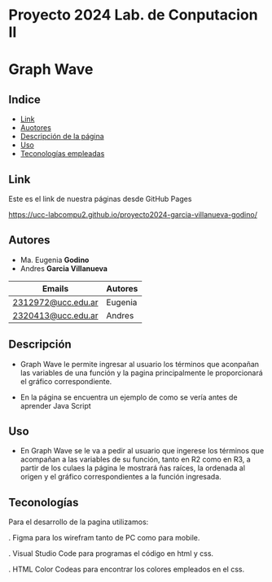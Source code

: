 # Proyecto 2024 Lab. de Conputacion II

# Graph Wave  

## Indice
- [Link](#Link)
- [Auotores](#Autores)
- [Descripción de la página](#Descripción)
- [Uso ](#Uso)
- [Teconologías empleadas](#Tecnologías)

## Link 

Este es el link de nuestra páginas desde GitHub Pages

https://ucc-labcompu2.github.io/proyecto2024-garcia-villanueva-godino/


## Autores
* Ma. Eugenia  **Godino**
* Andres **Garcia Villanueva**

| Emails | Autores |
|--------|---------|
| 2312972@ucc.edu.ar | Eugenia |
| 2320413@ucc.edu.ar | Andres |


## Descripción
- Graph Wave le permite ingresar al usuario los términos que aconpañan las variables de una función y la pagina principalmente le proporcionará el gráfico correspondiente. 

- En la página se encuentra un ejemplo de como se vería antes de aprender Java Script

## Uso
- En Graph Wave se le va a pedir al usuario que ingerese los términos que acompañan a las variables de su función, tanto en R2 como en R3, a partir de los culaes la página le mostrará ñas raíces, la ordenada al origen y el gráfico correspondientes a la función ingresada. 
 
## Teconologías
Para el desarrollo de la pagina utilizamos: 

. Figma para los wirefram tanto de PC como para mobile.

. Visual Studio Code para programas el código en html y css.

. HTML Color Codeas para encontrar los colores empleados en el css.
